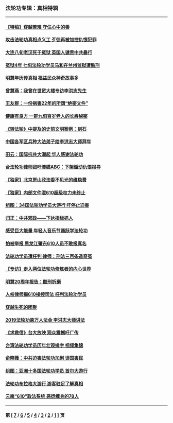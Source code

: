 ### 法轮功专辑：真相特辑
---
#### [【特稿】穿越苦难 守住心中的善](../../pages/nf4389/n13784979.md?12050430) 
#### [攻击法轮功真相点义工 歹徒再被加控仇恨犯罪](../../pages/nf4389/n13601019.md?12050430) 
#### [大连八旬老汉死于冤狱 英国人谴责中共暴行](../../pages/nf4389/n13480118.md?12050430) 
#### [冤狱4年 七旬法轮功学员马和在兰州监狱遭酷刑](../../pages/nf4389/n13304688.md?12050430) 
#### [明慧年历传真相 福益民众神奇故事多](../../pages/nf4389/n13294545.md?12050430) 
#### [曾慧燕：我曾在世贸大楼专访李洪志先生](../../pages/nf4389/n12898729.md?12050430) 
#### [王友群：一份祸害22年的所谓“绝密文件”](../../pages/nf4389/n12871750.md?12050430) 
#### [健康有良方 一群九旬百岁老人的长寿秘密](../../pages/nf4389/n12847475.md?12050430) 
#### [《转法轮》中提及的史前文明案例：刻石](../../pages/nf4389/n12758577.md?12050430) 
#### [中国各军区兵种大法弟子给李洪志大师拜年](../../pages/nf4389/n12750047.md?12050430) 
#### [田云：国际抗共大潮起 华人感谢法轮功](../../pages/nf4389/n12357708.md?12050430) 
#### [台法轮功律师团吁澳媒ABC：下架煽动仇恨报导](../../pages/nf4389/n12279917.md?12050430) 
#### [【独家】北京房山政法委不见光的维稳费](../../pages/nf4389/n12031979.md?12050430) 
#### [【独家】内部文件泄610超级权力未终止](../../pages/nf4389/n12023895.md?12050430) 
#### [组图：34国法轮功学员大游行 吁停止迫害](../../pages/nf4389/n11492658.md?12050430) 
#### [归正：中共邪政——下达指标抓人](../../pages/nf4389/n11474770.md?12050430) 
#### [感受巨大能量 年轻人音乐节踊跃学法轮功](../../pages/nf4389/n11441981.md?12050430) 
#### [怕被举报 黑龙江肇东610人员不敢报真名](../../pages/nf4389/n11436499.md?12050430) 
#### [法轮功学员遭枉判 律师：刑法三百条造奇冤](../../pages/nf4389/n11433943.md?12050430) 
#### [【专访】走入两位法轮功修炼者的内心世界](../../pages/nf4389/n11415623.md?12050430) 
#### [明慧20周年报告：酷刑折磨](../../pages/nf4389/n11387954.md?12050430) 
#### [人权律师揭610操控司法 枉判法轮功学员](../../pages/nf4389/n11313370.md?12050430) 
#### [穿越生死的团聚](../../pages/nf4389/n11258922.md?12050430) 
#### [2019法轮功逾万人法会 李洪志大师讲法](../../pages/nf4389/n11265303.md?12050430) 
#### [《求救信》台大放映 观众震撼吁广传](../../pages/nf4389/n10922251.md?12050430) 
#### [台湾法轮功学员历年壮观排字 视频集锦](../../pages/nf4389/n10878789.md?12050430) 
#### [俞晓薇：中共迫害法轮功加剧 误国害民](../../pages/nf4389/n10859260.md?12050430) 
#### [组图：亚洲十多国法轮功学员 首尔大游行](../../pages/nf4389/n10781149.md?12050430) 
#### [法轮功布拉格大游行 游客驻足了解真相](../../pages/nf4389/n10749360.md?12050430) 
#### [云南“610”政法系统 恶运缠身的78人](../../pages/nf4389/n10747534.md?12050430) 

---
#### 第 [ [7](./7.md?12050430) / [6](./6.md?12050430) / [5](./5.md?12050430) / [4](./4.md?12050430) / [3](./3.md?12050430) / [2](./2.md?12050430) / [1](./1.md?12050430) ] 页
